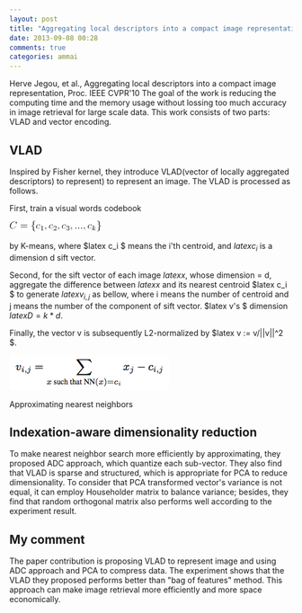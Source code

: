 ```yaml
---
layout: post
title: "Aggregating local descriptors into a compact image representation"
date: 2013-09-08 00:28
comments: true
categories: ammai
---
```


Herve Jegou, et al., Aggregating local descriptors into a compact image representation, Proc. IEEE CVPR'10
The goal of the work is reducing the computing time and the memory usage without lossing too much accuracy in image retrieval for large scale data. This work consists of two parts: VLAD and vector encoding.

## VLAD

Inspired by Fisher kernel, they introduce VLAD(vector of locally aggregated descriptors) to represent) to represent an image. The VLAD is processed as follows.

First, train a visual words codebook

![c_set](/images/ammai/03/c_set.gif)

by K-means, where $latex c_i $ means the i'th centroid, and $latex c_i$ is a dimension d sift vector.

Second, for the sift vector of each image $latex x$, whose dimension = d, aggregate the difference between $latex x$ and its nearest centroid $latex c_i $ to generate $latex v_{i,j}$ as bellow, where i means the number of centroid and j means the number of the component of sift vector. $latex v's $  dimension $latex D = k * d$.

Finally, the vector v is subsequently L2-normalized by $latex v := v/||v||^2 $.

![vlad](/images/ammai/03/vlad.png)

Approximating nearest neighbors

## Indexation-aware dimensionality reduction

To make nearest neighbor search more efficiently by approximating, they proposed ADC approach, which quantize each sub-vector. They also find that VLAD is sparse and structured, which is appropriate for PCA to reduce dimensionality. To consider that PCA transformed vector's variance is not equal, it can employ Householder matrix to balance variance; besides, they find that random orthogonal matrix also performs well according to the experiment result.

## My comment

 The paper contribution is proposing VLAD to represent  image and using ADC approach and PCA to compress data.  The experiment shows that the VLAD they proposed performs better than "bag of features" method. This approach can make image retrieval more efficiently and more space economically.